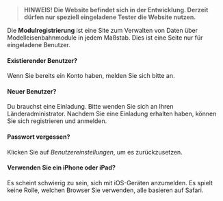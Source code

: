 ﻿> **HINWEIS! Die Website befindet sich in der Entwicklung. Derzeit dürfen nur speziell eingeladene Tester die Website nutzen.**


Die **Modulregistrierung** ist eine Site zum Verwalten von Daten über
Modelleisenbahnmodule in jedem Maßstab.
Dies ist eine Seite nur für eingeladene Benutzer.
#### Existierender Benutzer?
Wenn Sie bereits ein Konto haben, melden Sie sich bitte an.
#### Neuer Benutzer?
Du brauchst eine Einladung. Bitte wenden Sie sich an Ihren Länderadministrator.
Nachdem Sie eine Einladung erhalten haben, können Sie sich registrieren und anmelden.
#### Passwort vergessen?
Klicken Sie auf *Benutzereinstellungen*, um es zurückzusetzen.
#### Verwenden Sie ein iPhone oder iPad?
Es scheint schwierig zu sein, sich mit iOS-Geräten anzumelden.
Es spielt keine Rolle, welchen Browser Sie verwenden, alle basieren auf Safari.